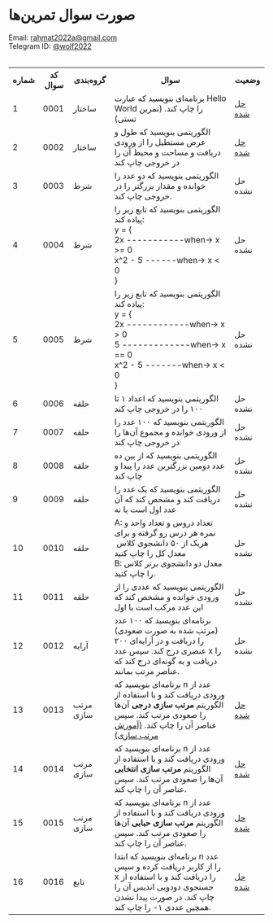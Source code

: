# صورت سوال تمرین‌ها
Email: <a href="mailto:rahmat2022a@gmail.com">rahmat2022a@gmail.com</a>
<br>
Telegram ID: <a href="https://t.me/wolf2022">@wolf2022</a>
<br><br>
<div>
<table>
  <tr>
    <th>شماره</th>
    <th>کد سوال</th>
    <th>گروه‌بندی</th>
    <th>سوال</th>
    <th>وضعیت</th>
  </tr>
  <tr>
    <td>1</td>
    <td>0001</td>
    <td>ساختار</td>
    <td>برنامه‌ای بنویسید که عبارت Hello World را چاپ کند. (تمرین تستی)</td>
    <td><a href="/src/0001">حل شده</a></td>
  </tr>
  <tr>
    <td>2</td>
    <td>0002</td>
    <td>ساختار</td>
    <td>
      الگوریتمی بنویسید که طول و عرض مستطیل را از ورودی دریافت و مساحت و محیط آن را در خروجی چاپ کند
    </td>
    <td><a href="/src/0002">حل شده</a></td>
  </tr>
  <tr>
    <td>3</td>
    <td>0003</td>
    <td>شرط</td>
    <td>
      الگوریتمی بنویسید که دو عدد را خوانده و مقدار بزرگتر را در خروجی چاپ کند.
    </td>
    <td>حل نشده</td>
  </tr>
  <tr>
    <td>4</td>
    <td>0004</td>
    <td>شرط</td>
    <td>
      الگوریتمی بنویسید که تابع زیر را پیاده کند:<br>
      <div dir='ltr'>
      y = {<br>
        2x -----------when-> x >= 0<br>
        x^2 - 5 ------when-> x < 0<br>
      }
      </div>
    </td>
    <td>حل نشده</td>
  </tr>
  <tr>
    <td>5</td>
    <td>0005</td>
    <td>شرط</td>
    <td>
      الگوریتمی بنویسید که تابع زیر را پیاده کند:<br>
      <div dir='ltr'>
      y = {<br>
        2x ------------when-> x > 0<br>
        5 -------------when-> x == 0<br>
        x^2 - 5 -------when-> x < 0<br>
      }
      </div>
    </td>
    <td>حل نشده</td>
  </tr>
  <tr>
    <td>6</td>
    <td>0006</td>
    <td>حلقه</td>
    <td>
      الگوریتمی بنویسید که اعداد ۱ تا ۱۰۰ را در خروجی چاپ کند
    </td>
    <td>حل نشده</td>
  </tr>
  <tr>
    <td>7</td>
    <td>0007</td>
    <td>حلقه</td>
    <td>
      الگوریتمی بنویسید که ۱۰۰ عدد را از ورودی خوانده و مجموع آن‌ها را در خروجی چاپ کند
    </td>
    <td>حل نشده</td>
  </tr>
  <tr>
    <td>8</td>
    <td>0008</td>
    <td>حلقه</td>
    <td>
      الگوریتمی بنویسید که از بین ده عدد دومین بزرگترین عدد را پیدا و چاپ کند
    </td>
    <td>حل نشده</td>
  </tr>
  <tr>
    <td>9</td>
    <td>0009</td>
    <td>حلقه</td>
    <td>
      الگوریتمی بنویسید که یک عدد را دریافت کند و مشخص کند که آن عدد اول است یا نه
    </td>
    <td>حل نشده</td>
  </tr>
  <tr>
    <td>10</td>
    <td>0010</td>
    <td>حلقه</td>
    <td>
      A: تعداد دروس و تعداد واحد و نمره هر درس رو گرفته و برای هریک از ۵۰ دانشجوی کلاس  معدل کل را چاپ کنید
      <br>‌B: معدل دو دانشجوی برتر کلاس را چاپ کنید.
    </td>
    <td>حل نشده</td>
  </tr>
  <tr>
    <td>11</td>
    <td>0011</td>
    <td>حلقه</td>
    <td>
      الگوریتمی بنویسید که عددی را از ورودی خوانده و مشخص کند که این عدد مرکب است یا اول
    </td>
    <td>حل نشده</td>
  </tr>
  <tr>
    <td>12</td>
    <td>0012</td>
    <td>آرایه</td>
    <td>
      برنامه‌ای بنویسید که ۱۰۰ عدد (مرتب شده به صورت صعودی) را دریافت و در آرایه‌ای ۲۰۰ عنصری درج کند. سپس عدد x را دریافت و به گونه‌ای درج کند که عناصر مرتب بمانند.
    </td>
    <td>حل نشده</td>
  </tr>
  <tr>
    <td>13</td>
    <td>0013</td>
    <td>مرتب سازی</td>
    <td>
      برنامه‌ای بنویسید که n عدد از ورودی دریافت کند و با استفاده از الگوریتم <strong>مرتب سازی درجی</strong> آن‌ها را صعودی مرتب کند. سپس عناصر آن را چاپ کند.
      <a href='https://blog.faradars.org/sorting-lgorithms/#%D8%A7%D9%84%DA%AF%D9%88%D8%B1%DB%8C%D8%AA%D9%85_%D9%85%D8%B1%D8%AA%D8%A8_%D8%B3%D8%A7%D8%B2%DB%8C_%D8%AF%D8%B1%D8%AC%DB%8C_(Insertion_Sort)'>(آموزش مرتب سازی)</a>
    </td>
    <td><a href="/src/0013">حل شده</a></td>
  </tr>
  <tr>
    <td>14</td>
    <td>0014</td>
    <td>مرتب سازی</td>
    <td>
      برنامه‌ای بنویسید که n عدد از ورودی دریافت کند و با استفاده از الگوریتم <strong>مرتب سازی انتخابی</strong> آن‌ها را صعودی مرتب کند. سپس عناصر آن را چاپ کند.
    </td>
    <td><a href="/src/0014">حل شده</a></td>
  </tr>
  <tr>
    <td>15</td>
    <td>0015</td>
    <td>مرتب سازی</td>
    <td>
      برنامه‌ای بنویسید که n عدد از ورودی دریافت کند و با استفاده از الگوریتم <strong>مرتب سازی حبابی</strong> آن‌ها را صعودی مرتب کند. سپس عناصر آن را چاپ کند.
    </td>
    <td><a href="/src/0015">حل شده</a></td>
  </tr>
  <tr>
    <td>16</td>
    <td>0016</td>
    <td>تابع</td>
    <td>
      برنامه‌ای بنویسید که ابتدا n عدد را از کاربر دریافت کرده و سپس x را دریافت کند و با استفاده از جستجوی دودویی اندیس آن را چاپ کند. در صورت پیدا نشدن همچین عددی ۱- را چاپ کند.
    </td>
    <td><a href="/src/0016">حل شده</a></td>
  </tr>
<table>
</div>
    <!-- <td><a href="/src/0?">حل شده</a></td> -->